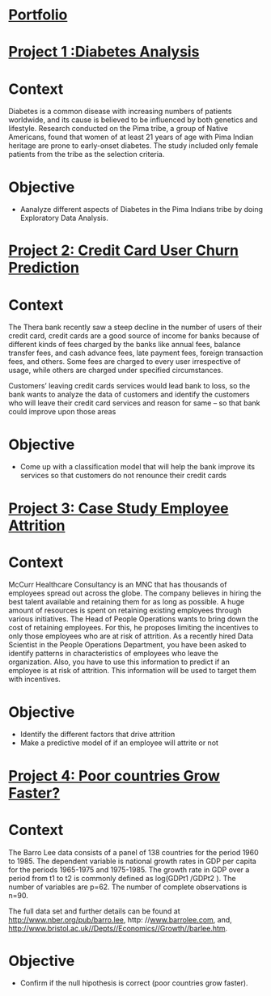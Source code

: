 # [Portfolio](https://github.com/fklaggesd/portfolio)

# [Project 1 :Diabetes Analysis](https://github.com/fklaggesd/portfolio/blob/main/Project_Diabetes_Analysis.ipynb)
# Context
Diabetes is a common disease with increasing numbers of patients worldwide, and its cause is believed to be influenced by both genetics and lifestyle. Research conducted on the Pima tribe, a group of Native Americans, found that women of at least 21 years of age with Pima Indian heritage are prone to early-onset diabetes. The study included only female patients from the tribe as the selection criteria.

# Objective
- Aanalyze different aspects of Diabetes in the Pima Indians tribe by doing Exploratory Data Analysis.

# [Project 2: Credit Card User Churn Prediction](https://github.com/fklaggesd/portfolio/blob/main/Credit_Card_Users_Churn_Prediction.ipynb)

# Context

The Thera bank recently saw a steep decline in the number of users of their credit card, credit cards are a good source of income for banks because of different kinds of fees charged by the banks like annual fees, balance transfer fees, and cash advance fees, late payment fees, foreign transaction fees, and others. Some fees are charged to every user irrespective of usage, while others are charged under specified circumstances.

Customers’ leaving credit cards services would lead bank to loss, so the bank wants to analyze the data of customers and identify the customers who will leave their credit card services and reason for same – so that bank could improve upon those areas

 # Objective
 
- Come up with a classification model that will help the bank improve its services so that customers do not renounce their credit cards

# [Project 3: Case Study Employee Attrition](https://github.com/fklaggesd/Portfolio_FKD/blob/main/Case_Study_Employee_Attrition.ipynb)

# Context
McCurr Healthcare Consultancy is an MNC that has thousands of employees spread out across the globe. The company believes in hiring the best talent available and retaining them for as long as possible. A huge amount of resources is spent on retaining existing employees through various initiatives. The Head of People Operations wants to bring down the cost of retaining employees. For this, he proposes limiting the incentives to only those employees who are at risk of attrition. As a recently hired Data Scientist in the People Operations Department, you have been asked to identify patterns in characteristics of employees who leave the organization. Also, you have to use this information to predict if an employee is at risk of attrition. This information will be used to target them with incentives.

# Objective 
- Identify the different factors that drive attrition
- Make a predictive model of if an employee will attrite or not

# [Project 4: Poor countries Grow Faster?](https://github.com/fklaggesd/Portfolio_FKD/blob/main/Poor_Countries_Grow_Faster.ipynb)

# Context

The Barro Lee data consists of a panel of 138 countries for the period 1960 to 1985. The dependent variable is national growth rates in GDP per capita for the periods 1965-1975 and 1975-1985. The growth rate in GDP over a period from t1 to t2 is commonly defined as log(GDPt1 /GDPt2 ). The number of variables are p=62. The number of complete observations is n=90.

The full data set and further details can be found at http://www.nber.org/pub/barro.lee, http: //www.barrolee.com, and, http://www.bristol.ac.uk//Depts//Economics//Growth//barlee.htm.

# Objective
 - Confirm if the null hipothesis is correct (poor countries grow faster).
